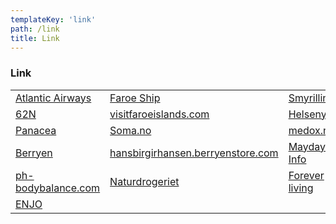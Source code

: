 ```yaml
---
templateKey: 'link'
path: /link
title: Link
---
```

### Link
<table>
<tbody>
<tr>
<td><a href="http://www.atlantic.fo">Atlantic Airways</a></td>
<td><a href="http://www.faroeship.fo">Faroe Ship</a></td>
<td><a href="http://www.smyrilline.fo">Smyrilline</a></td>
</tr>
<tr>
<td><a href="http://www.62n.fo">62N</a></td>
<td><a href="http://www.visitfaroeislands.com">visitfaroeislands.com</a></td>
<td><a href="http://www.helsenyt.com">Helsenyt</a></td>
</tr>
<tr>
<td><a href="http://www.panacea.dk">Panacea</a></td>
<td><a href="http://www.Soma.no">Soma.no</a></td>
<td><a href="http://www.medox.no">medox.no</a></td>
</tr>
<tr>
<td><a href="http://www.berryen.com/dk">Berryen</a></td>
<td><a href="http://hansbirgirhansen.berryenstore.com/Default.aspx">hansbirgirhansen.berryenstore.com</a></td>
<td><a href="http://www.mayday-info.dk">Mayday-Info</a></td>
</tr>

<tr>
<td><a href="http://www.ph-bodybalance.com/norsk">ph-bodybalance.com</a></td>
<td><a href="http://www.natur-drogeriet.dk">Naturdrogeriet</a></td>
<td><a href="http://www.foreverliving.se">Forever living</a></td>
</tr>
<tr>
<td><a href="http://www.enjo.net">ENJO</a></td>

</tr>
</tbody>
</table>
